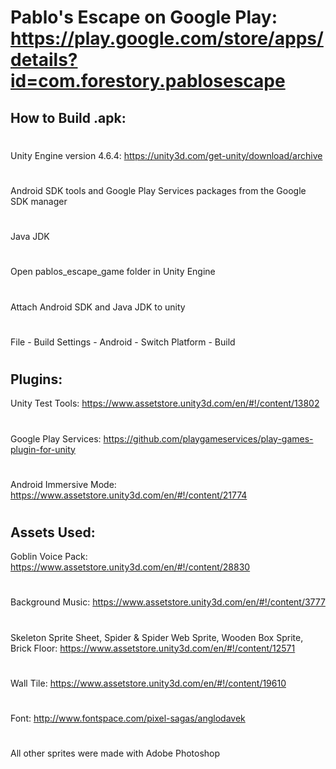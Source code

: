 # Pablo's Escape on Google Play: https://play.google.com/store/apps/details?id=com.forestory.pablosescape



How to Build .apk:
------
#
Unity Engine version 4.6.4:
https://unity3d.com/get-unity/download/archive
#
Android SDK tools and Google Play Services packages from the Google SDK manager
#
Java JDK
#
Open pablos_escape_game folder in Unity Engine
#
Attach Android SDK and Java JDK to unity
#
File - Build Settings - Android - Switch Platform - Build
#

Plugins:
------
Unity Test Tools: https://www.assetstore.unity3d.com/en/#!/content/13802
#
Google Play Services: https://github.com/playgameservices/play-games-plugin-for-unity
#
Android Immersive Mode: https://www.assetstore.unity3d.com/en/#!/content/21774
#

Assets Used:
------
Goblin Voice Pack:
https://www.assetstore.unity3d.com/en/#!/content/28830
#
Background Music:
https://www.assetstore.unity3d.com/en/#!/content/3777
#
Skeleton Sprite Sheet, Spider & Spider Web Sprite, Wooden Box Sprite, Brick Floor: https://www.assetstore.unity3d.com/en/#!/content/12571
#
Wall Tile: 
https://www.assetstore.unity3d.com/en/#!/content/19610
#
Font:
http://www.fontspace.com/pixel-sagas/anglodavek
#
All other sprites were made with Adobe Photoshop
#


